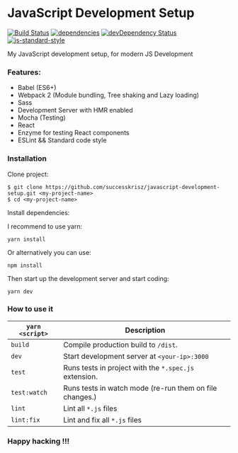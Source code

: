 # JavaScript Development Setup

[![Build Status](https://travis-ci.org/successkrisz/javascript-development-setup.svg?branch=master)](https://travis-ci.org/successkrisz/javascript-development-setup)
[![dependencies](https://david-dm.org/successkrisz/javascript-development-setup.svg)](https://david-dm.org/successkrisz/javascript-development-setup)
[![devDependency Status](https://david-dm.org/successkrisz/javascript-development-setup/dev-status.svg)](https://david-dm.org/successkrisz/javascript-development-setup#info=devDependencies)
[![js-standard-style](https://img.shields.io/badge/code%20style-standard-brightgreen.svg)](http://standardjs.com/)

My JavaScript development setup, for modern JS Development

### Features:

 * Babel (ES6+)
 * Webpack 2 (Module bundling, Tree shaking and Lazy loading)
 * Sass
 * Development Server with HMR enabled
 * Mocha (Testing)
 * React
 * Enzyme for testing React components
 * ESLint && Standard code style

### Installation

Clone project:

```
$ git clone https://github.com/successkrisz/javascript-development-setup.git <my-project-name>
$ cd <my-project-name>
```

Install dependencies:

I recommend to use yarn:

```
yarn install
```

Or alternatively you can use:

```
npm install
```

Then start up the development server and start coding:

```
yarn dev
```

### How to use it

| `yarn <script>`|Description|
|-|-|
|`build`|Compile production build to `/dist`.|
|`dev`|Start development server at `<your-ip>:3000`|
|`test`|Runs tests in project with the `*.spec.js` extension.|
|`test:watch`|Runs tests in watch mode (re-run them on file changes.)|
|`lint`|Lint all `*.js` files|
|`lint:fix`|Lint and fix all `*.js` files|

### Happy hacking !!!
